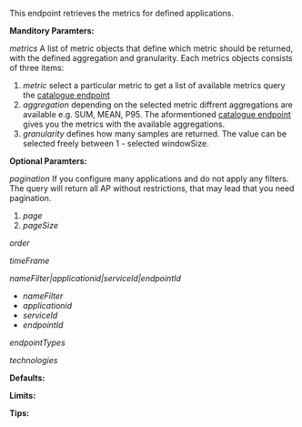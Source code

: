 This endpoint retrieves the metrics for defined applications.

**Manditory Paramters:**

*metrics* A list of metric objects that define which metric should be returned, with the defined aggregation and granularity. Each metrics objects consists of three items:
1. *metric* select a particular metric to get a list of available metrics query the [catalogue endpoint](https://instana.github.io/openapi/#operation/getMetricDefinitions)
1. *aggregation* depending on the selected metric diffrent aggregations are available e.g. SUM, MEAN, P95. The aformentioned [catalogue endpoint](https://instana.github.io/openapi/#operation/getMetricDefinitions) gives you the metrics with the available aggregations.
1. *granularity* defines how many samples are returned. The value can be selected freely between 1 - selected windowSize.

**Optional Paramters:**

*pagination* If you configure many applications and do not apply any filters. The query will return all AP without restrictions, that may lead that you need pagination. 
1. *page*
1. *pageSize*

*order*

*timeFrame*

*nameFilter|applicationid|serviceId|endpointId*

* *nameFilter*
* *applicationid*
* *serviceId*
* *endpointId*

*endpointTypes*

*technologies*

**Defaults:**

**Limits:**

**Tips:**
